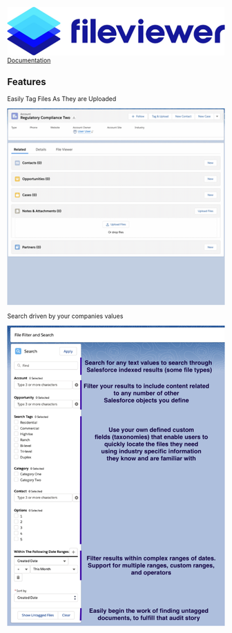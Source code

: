 ![](./quickStartImages/image1.jpeg)
[Documentation](index.md)

## Features

Easily Tag Files As They are Uploaded

![Easily Tag Files As you upload them](images/tagging_files.gif)

Search driven by your companies values

![Search Features](images/search_features.png)

<!--Embedded Related FileViewer

![View file content directly on a layout](images/embedded_viewer.gif) -->
